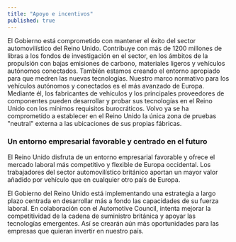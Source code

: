 ```yaml
---
title: "Apoyo e incentivos"
published: true
---
```

El Gobierno está comprometido con mantener el éxito del sector automovilístico del Reino Unido. Contribuye con más de 1200 millones de libras a los fondos de investigación en el sector, en los ámbitos de la propulsión con bajas emisiones de carbono, materiales ligeros y vehículos autónomos conectados.
También estamos creando el entorno apropiado para que medren las nuevas tecnologías. Nuestro marco normativo para los vehículos autónomos y conectados es el más avanzado de Europa. Mediante él, los fabricantes de vehículos y los principales proveedores de componentes pueden desarrollar y probar sus tecnologías en el Reino Unido con los mínimos requisitos burocráticos. Volvo ya se ha comprometido a establecer en el Reino Unido la única zona de pruebas "neutral" externa a las ubicaciones de sus propias fábricas. 

### Un entorno empresarial favorable y centrado en el futuro

El Reino Unido disfruta de un entorno empresarial favorable y ofrece el mercado laboral más competitivo y flexible de Europa occidental. Los trabajadores del sector automovilístico británico aportan un mayor valor añadido por vehículo que en cualquier otro país de Europa. 

El Gobierno del Reino Unido está implementando una estrategia a largo plazo centrada en desarrollar más a fondo las capacidades de su fuerza laboral. En colaboración con el Automotive Council, intenta mejorar la competitividad de la cadena de suministro británica y apoyar las tecnologías emergentes. Así se crearán aún más oportunidades para las empresas que quieran invertir en nuestro país. 
